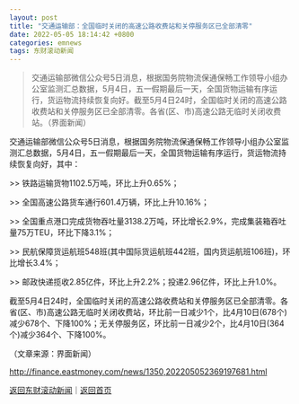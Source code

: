 ```yaml
---
layout: post
title: "交通运输部：全国临时关闭的高速公路收费站和关停服务区已全部清零"
date: 2022-05-05 18:14:42 +0800
categories: emnews
tags: 东财滚动新闻
---
```

> 交通运输部微信公众号5日消息，根据国务院物流保通保畅工作领导小组办公室监测汇总数据，5月4日，五一假期最后一天，全国货物运输有序运行，货运物流持续恢复向好。截至5月4日24时，全国临时关闭的高速公路收费站和关停服务区已全部清零。各省(区、市)高速公路无临时关闭收费站。（界面新闻）

<p>交通运输部微信公众号5日消息，根据国务院物流保通保畅工作领导小组办公室监测汇总数据，5月4日，五一假期最后一天，全国货物运输有序运行，货运物流持续恢复向好，其中：</p>
 <p>&gt;&gt; 铁路运输货物1102.5万吨，环比上升0.65%；</p>
 <p>&gt;&gt; 全国高速公路货车通行601.4万辆，环比上升10.16%；</p>
 <p>&gt;&gt; 全国重点港口完成货物吞吐量3138.2万吨，环比增长2.9%，完成集装箱吞吐量75万TEU，环比下降3.1%；</p>
 <p>&gt;&gt; 民航保障货运航班548班(其中国际货运航班442班，国内货运航班106班)，环比增长3.4%；</p>
 <p>&gt;&gt; 邮政快递揽收2.85亿件，环比上升2.2%；投递2.96亿件，环比上升1.0%。</p>
 <p>截至5月4日24时，全国临时关闭的高速公路收费站和关停服务区已全部清零。各省(区、市)高速公路无临时关闭收费站，环比前一日减少1个，比4月10日(678个)减少678个、下降100%；无关停服务区，环比前一日减少2个，比4月10日(364个)减少364个、下降100%。</p><p class="em_media">（文章来源：界面新闻）</p>

<http://finance.eastmoney.com/news/1350,202205052369197681.html>

[返回东财滚动新闻](//finews.withounder.com/emnews/)｜[返回首页](//finews.withounder.com/)